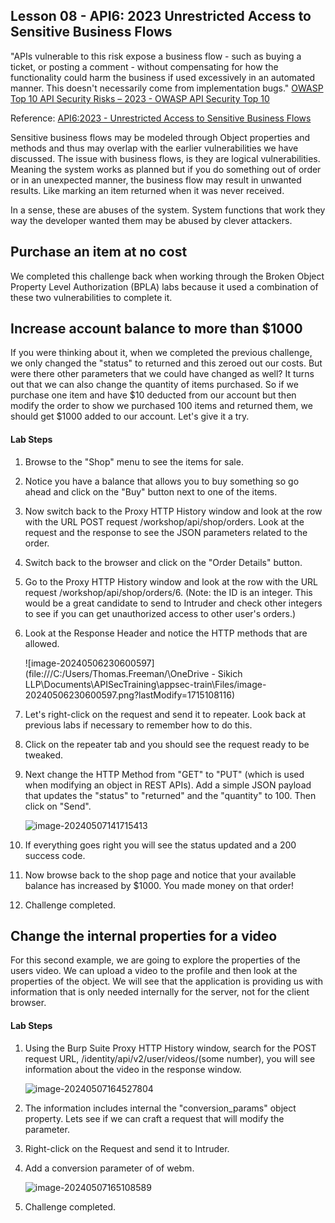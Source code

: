 ## Lesson 08 - API6: 2023 Unrestricted Access to Sensitive Business Flows

"APIs vulnerable to this risk expose a business flow - such as buying a ticket, or posting a comment - without compensating for how the functionality could harm the business if used excessively in an automated manner. This doesn't necessarily come from implementation bugs."
[OWASP Top 10 API Security Risks – 2023 - OWASP API Security Top 10](https://owasp.org/API-Security/editions/2023/en/0x11-t10/)

Reference: [API6:2023 - Unrestricted Access to Sensitive Business Flows](https://owasp.org/API-Security/editions/2023/en/0xa6-unrestricted-access-to-sensitive-business-flows/)

Sensitive business flows may be modeled through Object properties and methods and thus may overlap with the earlier vulnerabilities we have discussed. The issue with business flows, is they are logical vulnerabilities. Meaning the system works as planned but if you do something out of order or in an unexpected manner, the business flow may result in unwanted results. Like marking an item returned when it was never received.

In a sense, these are abuses of the system. System functions that work they way the developer wanted them may be abused by clever attackers.

## Purchase an item at no cost

We completed this challenge back when working through the Broken Object Property Level Authorization (BPLA) labs because it used a combination of these two vulnerabilities to complete it.

## Increase account balance to more than $1000

If you were thinking about it, when we completed the previous challenge, we only changed the "status" to returned and this zeroed out our costs. But were there other parameters that we could have changed as well? It turns out that we can also change the quantity of items purchased. So if we purchase one item and have $10 deducted from our account but then modify the order to show we purchased 100 items and returned them, we should get $1000 added to our account. Let's give it a try.

#### Lab Steps

1. Browse to the "Shop" menu to see the items for sale.

2. Notice you have a balance that allows you to buy something so go ahead and click on the "Buy" button next to one of the items.

3. Now switch back to the Proxy HTTP History window and look at the row with the URL POST request /workshop/api/shop/orders. Look at the request and the response to see the JSON parameters related to the order.

4. Switch back to the browser and click on the "Order Details" button.

5. Go to the Proxy HTTP History window and look at the row with the URL request /workshop/api/shop/orders/6. (Note: the ID is an integer. This would be a great candidate to send to Intruder and check other integers to see if you can get unauthorized access to other user's orders.)

6. Look at the Response Header and notice the HTTP methods that are allowed.

   ![image-20240506230600597](file:///C:/Users/Thomas.Freeman/\OneDrive - Sikich LLP\Documents\APISecTraining\appsec-train\Files/image-20240506230600597.png?lastModify=1715108116)

7. Let's right-click on the request and send it to repeater. Look back at previous labs if necessary to remember how to do this. 

8. Click on the repeater tab and you should see the request ready to be tweaked.

9. Next change the HTTP Method from "GET" to "PUT" (which is used when modifying an object in REST APIs). Add a simple JSON payload that updates the "status" to "returned" and the "quantity" to 100. Then click on "Send".

   ![image-20240507141715413](C:\Users\Thomas.Freeman\AppData\Roaming\Typora\typora-user-images\image-20240507141715413.png)

10. If everything goes right you will see the status updated and a 200 success code.

11. Now browse back to the shop page and notice that your available balance has increased by $1000. You made money on that order!

12. Challenge completed.

## Change the internal properties for a video

For this second example, we are going to explore the properties of the users video. We can upload a video to the profile and then look at the properties of the object. We will see that the application is providing us with information that is only needed internally for the server, not for the client browser.

#### Lab Steps

1. Using the Burp Suite Proxy HTTP History window, search for the POST request URL, /identity/api/v2/user/videos/(some number), you will see information about the video in the response window.

   ![image-20240507164527804](C:\Users\Thomas.Freeman\AppData\Roaming\Typora\typora-user-images\image-20240507164527804.png)

2. The information includes internal the "conversion_params" object property. Lets see if we can craft a request that will modify the parameter.

3. Right-click on the Request and send it to Intruder.

4. Add a conversion parameter of of webm.

   ![image-20240507165108589](C:\Users\Thomas.Freeman\AppData\Roaming\Typora\typora-user-images\image-20240507165108589.png)

5. Challenge completed.
